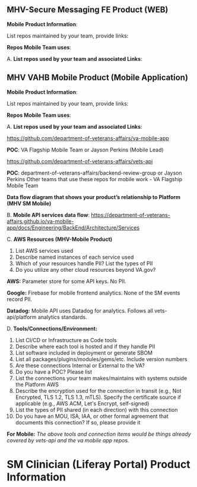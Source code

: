 ## MHV-Secure Messaging FE Product (WEB)

**Mobile Product Information**: 


List repos maintained by your team, provide links:

**Repos Mobile Team uses**:

A. **List repos used by your team and associated Links**:



## MHV VAHB Mobile Product (Mobile Application)

**Mobile Product Information**: 


List repos maintained by your team, provide links:

**Repos Mobile Team uses**:

A. **List repos used by your team and associated Links**:

https://github.com/department-of-veterans-affairs/va-mobile-app

**POC**: VA Flagship Mobile Team or Jayson Perkins (Mobile Lead)

https://github.com/department-of-veterans-affairs/vets-api

**POC**: department-of-veterans-affairs/backend-review-group or Jayson Perkins
Other teams that use these repos for mobile work - VA Flagship Mobile Team



**Data flow diagram that shows your product’s relationship to Platform (MHV SM Mobile)**

B. **Mobile API services data flow**:
https://department-of-veterans-affairs.github.io/va-mobile-app/docs/Engineering/BackEnd/Architecture/Services

C. **AWS Resources (MHV-Mobile Product)**


1. List AWS services used
2. Describe named instances of each service used
3. Which of your resources handle PII? List the types of PII
4. Do you utilize any other cloud resources beyond VA.gov?


**AWS:** Parameter store for some API keys. No PII.

**Google:** Firebase for mobile frontend analytics. None of the SM events record PII.

**Datadog:** Mobile API uses Datadog for analytics. Follows all vets-api/platform analytics standards.

D. **Tools/Connections/Environment:**


1. List CI/CD or Infrastructure as Code tools
2. Describe where each tool is hosted and if they handle PII
3. List software included in deployment or generate SBOM
4. List all packages/plugins/modules/gems/etc. Include version numbers
5. Are these connections Internal or External to the VA?
6. Do you have a POC? Please list
7. List the connections your team makes/maintains with systems outside the Platform AWS
8. Describe the encryption used for the connection in transit (e.g., Not Encrypted, TLS 1.2, TLS 1.3, mTLS). Specify the certificate source if applicable (e.g., AWS ACM, Let's Encrypt, self-signed)
9. List the types of PII shared (in each direction) with this connection
10. Do you have an MOU, ISA, IAA, or other formal agreement that documents this connection? If so, please provide it




**For Mobile:** _The above tools and connection items would be things already covered by vets-api and the va mobile app repos._








# SM Clinician (Liferay Portal) Product Information
